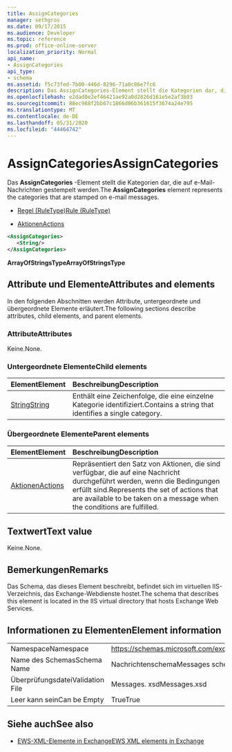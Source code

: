 ```yaml
---
title: AssignCategories
manager: sethgros
ms.date: 09/17/2015
ms.audience: Developer
ms.topic: reference
ms.prod: office-online-server
localization_priority: Normal
api_name:
- AssignCategories
api_type:
- schema
ms.assetid: f5c73fed-7b00-446d-8296-71a0c86e7fc6
description: Das AssignCategories-Element stellt die Kategorien dar, die auf e-Mail-Nachrichten gestempelt werden.
ms.openlocfilehash: e2dad0e2ef46421ae92a0d2826d161e5e2af3b93
ms.sourcegitcommit: 88ec988f2bb67c1866d06b361615f3674a24e795
ms.translationtype: MT
ms.contentlocale: de-DE
ms.lasthandoff: 05/31/2020
ms.locfileid: "44464742"
---
```

# <a name="assigncategories"></a><span data-ttu-id="932f6-103">AssignCategories</span><span class="sxs-lookup"><span data-stu-id="932f6-103">AssignCategories</span></span>

<span data-ttu-id="932f6-104">Das **AssignCategories** -Element stellt die Kategorien dar, die auf e-Mail-Nachrichten gestempelt werden.</span><span class="sxs-lookup"><span data-stu-id="932f6-104">The **AssignCategories** element represents the categories that are stamped on e-mail messages.</span></span> 
  
- [<span data-ttu-id="932f6-105">Regel (RuleType)</span><span class="sxs-lookup"><span data-stu-id="932f6-105">Rule (RuleType)</span></span>](rule-ruletype.md)
  
- [<span data-ttu-id="932f6-106">Aktionen</span><span class="sxs-lookup"><span data-stu-id="932f6-106">Actions</span></span>](actions.md)
  
```XML
<AssignCategories>
   <String/>
</AssignCategories>
```

 <span data-ttu-id="932f6-107">**ArrayOfStringsType**</span><span class="sxs-lookup"><span data-stu-id="932f6-107">**ArrayOfStringsType**</span></span>
## <a name="attributes-and-elements"></a><span data-ttu-id="932f6-108">Attribute und Elemente</span><span class="sxs-lookup"><span data-stu-id="932f6-108">Attributes and elements</span></span>

<span data-ttu-id="932f6-109">In den folgenden Abschnitten werden Attribute, untergeordnete und übergeordnete Elemente erläutert.</span><span class="sxs-lookup"><span data-stu-id="932f6-109">The following sections describe attributes, child elements, and parent elements.</span></span>
  
### <a name="attributes"></a><span data-ttu-id="932f6-110">Attribute</span><span class="sxs-lookup"><span data-stu-id="932f6-110">Attributes</span></span>

<span data-ttu-id="932f6-111">Keine.</span><span class="sxs-lookup"><span data-stu-id="932f6-111">None.</span></span>
  
### <a name="child-elements"></a><span data-ttu-id="932f6-112">Untergeordnete Elemente</span><span class="sxs-lookup"><span data-stu-id="932f6-112">Child elements</span></span>

|<span data-ttu-id="932f6-113">**Element**</span><span class="sxs-lookup"><span data-stu-id="932f6-113">**Element**</span></span>|<span data-ttu-id="932f6-114">**Beschreibung**</span><span class="sxs-lookup"><span data-stu-id="932f6-114">**Description**</span></span>|
|:-----|:-----|
|[<span data-ttu-id="932f6-115">String</span><span class="sxs-lookup"><span data-stu-id="932f6-115">String</span></span>](string.md) <br/> |<span data-ttu-id="932f6-116">Enthält eine Zeichenfolge, die eine einzelne Kategorie identifiziert.</span><span class="sxs-lookup"><span data-stu-id="932f6-116">Contains a string that identifies a single category.</span></span>  <br/> |
   
### <a name="parent-elements"></a><span data-ttu-id="932f6-117">Übergeordnete Elemente</span><span class="sxs-lookup"><span data-stu-id="932f6-117">Parent elements</span></span>

|<span data-ttu-id="932f6-118">**Element**</span><span class="sxs-lookup"><span data-stu-id="932f6-118">**Element**</span></span>|<span data-ttu-id="932f6-119">**Beschreibung**</span><span class="sxs-lookup"><span data-stu-id="932f6-119">**Description**</span></span>|
|:-----|:-----|
|[<span data-ttu-id="932f6-120">Aktionen</span><span class="sxs-lookup"><span data-stu-id="932f6-120">Actions</span></span>](actions.md) <br/> |<span data-ttu-id="932f6-121">Repräsentiert den Satz von Aktionen, die sind verfügbar, die auf eine Nachricht durchgeführt werden, wenn die Bedingungen erfüllt sind.</span><span class="sxs-lookup"><span data-stu-id="932f6-121">Represents the set of actions that are available to be taken on a message when the conditions are fulfilled.</span></span>  <br/> |
   
## <a name="text-value"></a><span data-ttu-id="932f6-122">Textwert</span><span class="sxs-lookup"><span data-stu-id="932f6-122">Text value</span></span>

<span data-ttu-id="932f6-123">Keine.</span><span class="sxs-lookup"><span data-stu-id="932f6-123">None.</span></span>
  
## <a name="remarks"></a><span data-ttu-id="932f6-124">Bemerkungen</span><span class="sxs-lookup"><span data-stu-id="932f6-124">Remarks</span></span>

<span data-ttu-id="932f6-125">Das Schema, das dieses Element beschreibt, befindet sich im virtuellen IIS-Verzeichnis, das Exchange-Webdienste hostet.</span><span class="sxs-lookup"><span data-stu-id="932f6-125">The schema that describes this element is located in the IIS virtual directory that hosts Exchange Web Services.</span></span>
  
## <a name="element-information"></a><span data-ttu-id="932f6-126">Informationen zu Elementen</span><span class="sxs-lookup"><span data-stu-id="932f6-126">Element information</span></span>

|||
|:-----|:-----|
|<span data-ttu-id="932f6-127">Namespace</span><span class="sxs-lookup"><span data-stu-id="932f6-127">Namespace</span></span>  <br/> |https://schemas.microsoft.com/exchange/services/2006/messages  <br/> |
|<span data-ttu-id="932f6-128">Name des Schemas</span><span class="sxs-lookup"><span data-stu-id="932f6-128">Schema Name</span></span>  <br/> |<span data-ttu-id="932f6-129">Nachrichtenschema</span><span class="sxs-lookup"><span data-stu-id="932f6-129">Messages schema</span></span>  <br/> |
|<span data-ttu-id="932f6-130">Überprüfungsdatei</span><span class="sxs-lookup"><span data-stu-id="932f6-130">Validation File</span></span>  <br/> |<span data-ttu-id="932f6-131">Messages. xsd</span><span class="sxs-lookup"><span data-stu-id="932f6-131">Messages.xsd</span></span>  <br/> |
|<span data-ttu-id="932f6-132">Leer kann sein</span><span class="sxs-lookup"><span data-stu-id="932f6-132">Can be Empty</span></span>  <br/> |<span data-ttu-id="932f6-133">True</span><span class="sxs-lookup"><span data-stu-id="932f6-133">True</span></span>  <br/> |
   
## <a name="see-also"></a><span data-ttu-id="932f6-134">Siehe auch</span><span class="sxs-lookup"><span data-stu-id="932f6-134">See also</span></span>

- [<span data-ttu-id="932f6-135">EWS-XML-Elemente in Exchange</span><span class="sxs-lookup"><span data-stu-id="932f6-135">EWS XML elements in Exchange</span></span>](ews-xml-elements-in-exchange.md)

